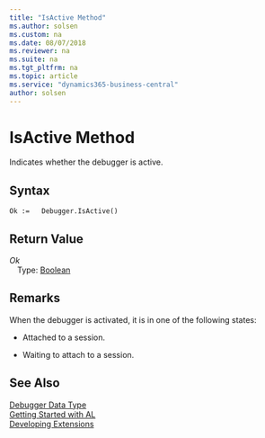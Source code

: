 ```yaml
---
title: "IsActive Method"
ms.author: solsen
ms.custom: na
ms.date: 08/07/2018
ms.reviewer: na
ms.suite: na
ms.tgt_pltfrm: na
ms.topic: article
ms.service: "dynamics365-business-central"
author: solsen
---
```

[//]: # (START>DO_NOT_EDIT)
[//]: # (IMPORTANT:Do not edit any of the content between here and the END>DO_NOT_EDIT.)
[//]: # (Any modifications should be made in the .resx files in the ModernDev repo.)
# IsActive Method
Indicates whether the debugger is active.

## Syntax
```
Ok :=   Debugger.IsActive()
```


## Return Value
*Ok*  
&emsp;Type: [Boolean](boolean-data-type.md)  
  


[//]: # (IMPORTANT: END>DO_NOT_EDIT)

## Remarks  
 When the debugger is activated, it is in one of the following states:  
  
-   Attached to a session.  
  
-   Waiting to attach to a session.  

## See Also
[Debugger Data Type](debugger-data-type.md)  
[Getting Started with AL](../devenv-get-started.md)  
[Developing Extensions](../devenv-dev-overview.md)